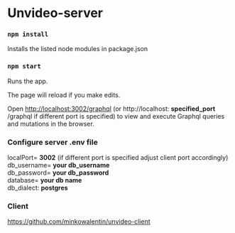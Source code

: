 # Unvideo-server

### `npm install`

Installs the listed node modules in package.json

### `npm start`

Runs the app.<br>

The page will reload if you make edits.<br>

Open [http://localhost:3002/graphql](http://localhost:3002/graphql) (or http://localhost: **specified_port** /graphql if different port is specified) to view and execute Graphql queries and mutations in the browser.


### Configure server .env file

localPort= **3002** (if different port is specified adjust client port accordingly)<br>
db_username= **your db_username**<br>
db_password= **your db_password**<br>
database= **your db name**<br>
db_dialect: **postgres**<br>

### Client
https://github.com/minkowalentin/unvideo-client
